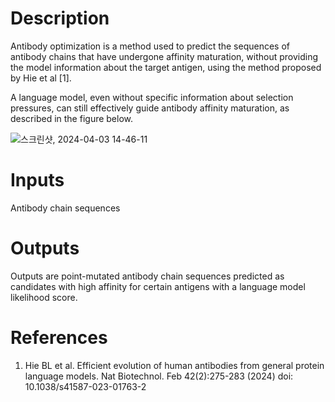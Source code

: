 # Description 

Antibody optimization is a method used to predict the sequences of antibody chains that have undergone affinity maturation, without providing the model information about the target antigen, using the method proposed by Hie et al [1].

A language model, even without specific information about selection pressures, can still effectively guide antibody affinity maturation, as described in the figure below. 

![스크린샷, 2024-04-03 14-46-11](https://github.com/arontier/ad3-tutorials/assets/121647082/c052b3ad-d131-41f9-bdb3-2f0c9ab40c23)


# Inputs

Antibody chain sequences 

# Outputs

Outputs are point-mutated antibody chain sequences predicted as candidates with high affinity for certain antigens with a language model likelihood score. 

# References

1. Hie BL et al. Efficient evolution of human antibodies from general protein language models. Nat Biotechnol. Feb 42(2):275-283 (2024) doi: 10.1038/s41587-023-01763-2
